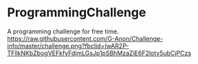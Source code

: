 # ProgrammingChallenge
A programming challenge for free time.
https://raw.githubusercontent.com/G-Anon/Challenge-info/master/challenge.png?fbclid=IwAR2P-TFllkNKbZbogVEFkfyFdjmLGsJp1pSBhMzaZiE6F2lotv5ubCjPCzs
